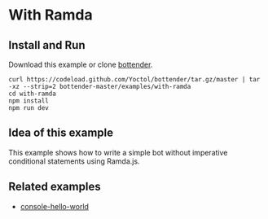 # With Ramda

## Install and Run

Download this example or clone [bottender](https://github.com/Yoctol/bottender).

```
curl https://codeload.github.com/Yoctol/bottender/tar.gz/master | tar -xz --strip=2 bottender-master/examples/with-ramda
cd with-ramda
npm install
npm run dev
```

## Idea of this example

This example shows how to write a simple bot without imperative conditional
statements using Ramda.js.

## Related examples

- [console-hello-world](../console-hello-world)
